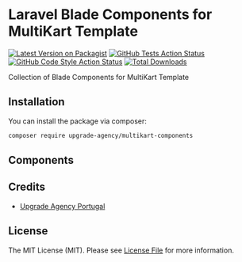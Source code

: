 # Laravel Blade Components for MultiKart Template

[![Latest Version on Packagist](https://img.shields.io/packagist/v/upgrade-agency/multikart-components.svg?style=flat-square)](https://packagist.org/packages/upgrade-agency/multikart-components)
[![GitHub Tests Action Status](https://img.shields.io/github/workflow/status/upgrade-agency/multikart-components/run-tests?label=tests)](https://github.com/upgrade-agency/multikart-components/actions?query=workflow%3Arun-tests+branch%3Amain)
[![GitHub Code Style Action Status](https://img.shields.io/github/workflow/status/upgrade-agency/multikart-components/Check%20&%20fix%20styling?label=code%20style)](https://github.com/upgrade-agency/multikart-components/actions?query=workflow%3A"Check+%26+fix+styling"+branch%3Amain)
[![Total Downloads](https://img.shields.io/packagist/dt/upgrade-agency/multikart-components.svg?style=flat-square)](https://packagist.org/packages/upgrade-agency/multikart-components)

Collection of Blade Components for MultiKart Template

## Installation

You can install the package via composer:

```bash
composer require upgrade-agency/multikart-components
```

## Components


<!---
You can publish and run the migrations with:

```bash
php artisan vendor:publish --tag="multikart-components-migrations"
php artisan migrate
```

You can publish the config file with:

```bash
php artisan vendor:publish --tag="multikart-components-config"
```

This is the contents of the published config file:

```php
return [
];
```

Optionally, you can publish the views using

```bash
php artisan vendor:publish --tag="multikart-components-views"
```

## Usage

```php
$multikartComponents = new Upgrade\MultikartComponents();
echo $multikartComponents->echoPhrase('Hello, Upgrade!');
```

## Testing

```bash
composer test
```

## Changelog

Please see [CHANGELOG](CHANGELOG.md) for more information on what has changed recently.
-->

## Credits

- [Upgrade Agency Portugal](https://github.com/upgradelabs)

## License

The MIT License (MIT). Please see [License File](LICENSE.md) for more information.
